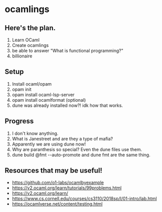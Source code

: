 # ocamlings


## Here's the plan.

1. Learn OCaml
2. Create ocamlings
3. be able to answer "What is functional programming?"
4. billionaire


## Setup

1. Install ocaml/opam
2. opam init
3. opam install ocaml-lsp-server
4. opam install ocamlformat (optional)
5. dune was already installed now?! idk how that works.

## Progress

1. I don't know anything.
2. What is Janestreet and are they a type of mafia?
3. Apparently we are using dune now!
4. Why are paranthesis so special? Even the dune files use them.
5. dune build @fmt --auto-promote and dune fmt are the same thing.

## Resources that may be useful!

- https://github.com/o1-labs/ocamlbyexample
- https://v2.ocaml.org/learn/tutorials/99problems.html
- https://v2.ocaml.org/learn/
- https://www.cs.cornell.edu/courses/cs3110/2018sp/l/01-intro/lab.html
- https://ocamlverse.net/content/testing.html
